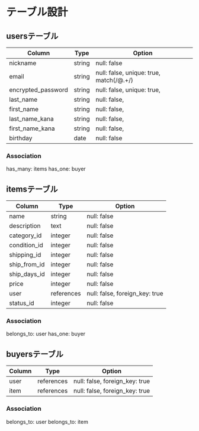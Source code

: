 # テーブル設計

## usersテーブル

| Column             | Type   | Option                                                                               |
| ------------------ | ------ | ------------------------------------------------------------------------------------ |
| nickname           | string | null: false                                                                          |
| email              | string | null: false, unique: true, match(/@.+/)                                              |
| encrypted_password | string | null: false, unique: true, <!--match(/\A(?=.*?[a-z])(?=.*?[\d])[a-z\d]+\z/{6,}/i) -->|
| last_name          | string | null: false, <!-- match(/\A[ぁ-んァ-ヶ一-龥々ー]+\z/) -->                               |
| first_name         | string | null: false, <!-- match(/\A[ぁ-んァ-ヶ一-龥々ー]+\z/) -->                               |
| last_name_kana     | string | null: false, <!-- match(/\A[ァ-ヶー]+\z/) -->                                         |
| first_name_kana    | string | null: false, <!-- match(/\A[ァ-ヶー]+\z/) -->                                         |
| birthday           | date   | null: false                                                                          |

### Association

has_many: items
has_one: buyer

## itemsテーブル

| Column        | Type       | Option                         |
| ------------- | ---------- | ------------------------------ |
| name          | string     | null: false                    |
| description   | text       | null: false                    |
| category_id   | integer    | null: false                    |
| condition_id  | integer    | null: false                    |
| shipping_id   | integer    | null: false                    |
| ship_from_id  | integer    | null: false                    |
| ship_days_id  | integer    | null: false                    |
| price         | integer    | null: false                    |
| user          | references | null: false, foreign_key: true |
| status_id     | integer    | null: false                    |

### Association

belongs_to: user
has_one: buyer

## buyersテーブル

| Column | Type       | Option                         |
| ------ | ---------- | ------------------------------ |
| user   | references | null: false, foreign_key: true |
| item   | references | null: false, foreign_key: true |

### Association

belongs_to: user
belongs_to: item